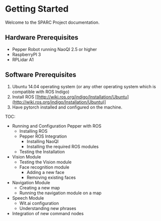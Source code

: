# Getting Started
Welcome to the SPARC Project documentation. 
## Hardware Prerequisites 
- Pepper Robot running NaoQI 2.5 or higher
- RaspberryPI 3 
- RPLidar A1 
## Software Prerequisites
1.  Ubuntu 14.04 operating system (or any other operating system which is compatible with ROS Indigo)
2.  Install ROS [[http://wiki.ros.org/indigo/Installation/Ubuntu](http://wiki.ros.org/indigo/Installation/Ubuntu)]
3.  Have pytorch installed and configured on the machine.

TOC:
- Running and Configuration Pepper with ROS
	- Installing ROS
	- Pepper ROS Integration
		- Installing NaoQI
		- Installing the required ROS modules
	- Testing the Installation
- Vision Module
	- Testing the Vision module
	- Face recognition module
		- Adding a new face
		- Removing existing faces
- Navigation Module
	- Creating a new map
	- Running the navigation module on a map
- Speech Module
	- Wit.ai configuration
	- Understanding new phrases
- Integration of new command nodes
<!--stackedit_data:
eyJoaXN0b3J5IjpbNTc0Njk3NjIsNTE1NjU4MDk1LC0xMjc0NT
E3OTQ3LDE0NTAwMzk2NjAsMTgxOTI1Mzg5NSwtNDQ2OTUzNTE0
XX0=
-->